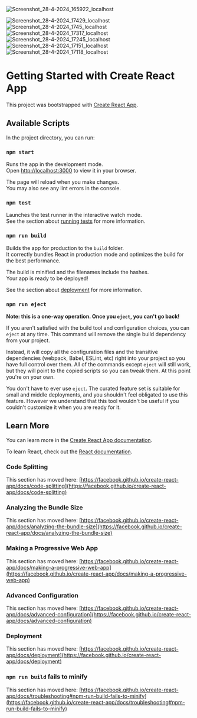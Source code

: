 ![Screenshot_28-4-2024_165922_localhost](https://github.com/MTamseelAsifAwan/Dating-Webapp-Ui/assets/152674370/6b4b0a79-37d1-4070-bd28-a6b0613d2ed5)

![Screenshot_28-4-2024_17429_localhost](https://github.com/MTamseelAsifAwan/Dating-Webapp-Ui/assets/152674370/2fbff0e3-6fa4-4792-a86d-e993ff944020)
![Screenshot_28-4-2024_1745_localhost](https://github.com/MTamseelAsifAwan/Dating-Webapp-Ui/assets/152674370/7864b634-d4c9-4fa4-aa5b-48aa9f5c095a)
![Screenshot_28-4-2024_17317_localhost](https://github.com/MTamseelAsifAwan/Dating-Webapp-Ui/assets/152674370/4c27e88c-88f2-4ffd-b710-75fef91caf35)
![Screenshot_28-4-2024_17245_localhost](https://github.com/MTamseelAsifAwan/Dating-Webapp-Ui/assets/152674370/bd32ebdb-9966-4914-8931-fbc4a2e21f44)
![Screenshot_28-4-2024_17151_localhost](https://github.com/MTamseelAsifAwan/Dating-Webapp-Ui/assets/152674370/bdbbc6d5-ee3e-4886-b280-ea002f9fc0a3)
![Screenshot_28-4-2024_17118_localhost](https://github.com/MTamseelAsifAwan/Dating-Webapp-Ui/assets/152674370/66480a96-a177-442f-af7d-488f39c858cd)

# Getting Started with Create React App

This project was bootstrapped with [Create React App](https://github.com/facebook/create-react-app).

## Available Scripts

In the project directory, you can run:

### `npm start`

Runs the app in the development mode.\
Open [http://localhost:3000](http://localhost:3000) to view it in your browser.

The page will reload when you make changes.\
You may also see any lint errors in the console.

### `npm test`

Launches the test runner in the interactive watch mode.\
See the section about [running tests](https://facebook.github.io/create-react-app/docs/running-tests) for more information.

### `npm run build`

Builds the app for production to the `build` folder.\
It correctly bundles React in production mode and optimizes the build for the best performance.

The build is minified and the filenames include the hashes.\
Your app is ready to be deployed!

See the section about [deployment](https://facebook.github.io/create-react-app/docs/deployment) for more information.

### `npm run eject`

**Note: this is a one-way operation. Once you `eject`, you can't go back!**

If you aren't satisfied with the build tool and configuration choices, you can `eject` at any time. This command will remove the single build dependency from your project.

Instead, it will copy all the configuration files and the transitive dependencies (webpack, Babel, ESLint, etc) right into your project so you have full control over them. All of the commands except `eject` will still work, but they will point to the copied scripts so you can tweak them. At this point you're on your own.

You don't have to ever use `eject`. The curated feature set is suitable for small and middle deployments, and you shouldn't feel obligated to use this feature. However we understand that this tool wouldn't be useful if you couldn't customize it when you are ready for it.

## Learn More

You can learn more in the [Create React App documentation](https://facebook.github.io/create-react-app/docs/getting-started).

To learn React, check out the [React documentation](https://reactjs.org/).

### Code Splitting

This section has moved here: [https://facebook.github.io/create-react-app/docs/code-splitting](https://facebook.github.io/create-react-app/docs/code-splitting)

### Analyzing the Bundle Size

This section has moved here: [https://facebook.github.io/create-react-app/docs/analyzing-the-bundle-size](https://facebook.github.io/create-react-app/docs/analyzing-the-bundle-size)

### Making a Progressive Web App

This section has moved here: [https://facebook.github.io/create-react-app/docs/making-a-progressive-web-app](https://facebook.github.io/create-react-app/docs/making-a-progressive-web-app)

### Advanced Configuration

This section has moved here: [https://facebook.github.io/create-react-app/docs/advanced-configuration](https://facebook.github.io/create-react-app/docs/advanced-configuration)

### Deployment

This section has moved here: [https://facebook.github.io/create-react-app/docs/deployment](https://facebook.github.io/create-react-app/docs/deployment)

### `npm run build` fails to minify

This section has moved here: [https://facebook.github.io/create-react-app/docs/troubleshooting#npm-run-build-fails-to-minify](https://facebook.github.io/create-react-app/docs/troubleshooting#npm-run-build-fails-to-minify)
